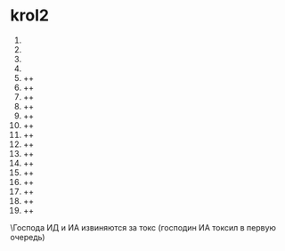 # krol2
1. 
2. 
3. 
4. 
5. ++
6. ++
7. ++
8. ++
9. ++
10. ++
11. ++
12. ++
13. ++
14. ++
15. ++
16. ++
17. ++
18. ++
19. ++

\Господа ИД и ИА извиняются за токс (господин ИА токсил в первую очередь)
